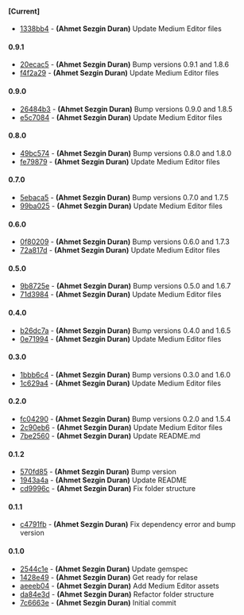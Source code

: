 
#### [Current]
 * [1338bb4](../../commit/1338bb4) - __(Ahmet Sezgin Duran)__ Update Medium Editor files

#### 0.9.1
 * [20ecac5](../../commit/20ecac5) - __(Ahmet Sezgin Duran)__ Bump versions 0.9.1 and 1.8.6
 * [f4f2a29](../../commit/f4f2a29) - __(Ahmet Sezgin Duran)__ Update Medium Editor files

#### 0.9.0
 * [26484b3](../../commit/26484b3) - __(Ahmet Sezgin Duran)__ Bump versions 0.9.0 and 1.8.5
 * [e5c7084](../../commit/e5c7084) - __(Ahmet Sezgin Duran)__ Update Medium Editor files

#### 0.8.0
 * [49bc574](../../commit/49bc574) - __(Ahmet Sezgin Duran)__ Bump versions 0.8.0 and 1.8.0
 * [fe79879](../../commit/fe79879) - __(Ahmet Sezgin Duran)__ Update Medium Editor files

#### 0.7.0
 * [5ebaca5](../../commit/5ebaca5) - __(Ahmet Sezgin Duran)__ Bump versions 0.7.0 and 1.7.5
 * [99ba025](../../commit/99ba025) - __(Ahmet Sezgin Duran)__ Update Medium Editor files

#### 0.6.0
 * [0f80209](../../commit/0f80209) - __(Ahmet Sezgin Duran)__ Bump versions 0.6.0 and 1.7.3
 * [72a817d](../../commit/72a817d) - __(Ahmet Sezgin Duran)__ Update Medium Editor files

#### 0.5.0
 * [9b8725e](../../commit/9b8725e) - __(Ahmet Sezgin Duran)__ Bump versions 0.5.0 and 1.6.7
 * [71d3984](../../commit/71d3984) - __(Ahmet Sezgin Duran)__ Update Medium Editor files

#### 0.4.0
 * [b26dc7a](../../commit/b26dc7a) - __(Ahmet Sezgin Duran)__ Bump versions 0.4.0 and 1.6.5
 * [0e71994](../../commit/0e71994) - __(Ahmet Sezgin Duran)__ Update Medium Editor files

#### 0.3.0
 * [1bbb6c4](../../commit/1bbb6c4) - __(Ahmet Sezgin Duran)__ Bump versions 0.3.0 and 1.6.0
 * [1c629a4](../../commit/1c629a4) - __(Ahmet Sezgin Duran)__ Update Medium Editor files

#### 0.2.0
 * [fc04290](../../commit/fc04290) - __(Ahmet Sezgin Duran)__ Bump versions 0.2.0 and 1.5.4
 * [2c90eb6](../../commit/2c90eb6) - __(Ahmet Sezgin Duran)__ Update Medium Editor files
 * [7be2560](../../commit/7be2560) - __(Ahmet Sezgin Duran)__ Update README.md

#### 0.1.2
 * [570fd85](../../commit/570fd85) - __(Ahmet Sezgin Duran)__ Bump version
 * [1943a4a](../../commit/1943a4a) - __(Ahmet Sezgin Duran)__ Update README
 * [cd9996c](../../commit/cd9996c) - __(Ahmet Sezgin Duran)__ Fix folder structure

#### 0.1.1
 * [c4791fb](../../commit/c4791fb) - __(Ahmet Sezgin Duran)__ Fix dependency error and bump version

#### 0.1.0
 * [2544c1e](../../commit/2544c1e) - __(Ahmet Sezgin Duran)__ Update gemspec
 * [1428e49](../../commit/1428e49) - __(Ahmet Sezgin Duran)__ Get ready for relase
 * [aeeeb04](../../commit/aeeeb04) - __(Ahmet Sezgin Duran)__ Add Medium Editor assets
 * [da84e3d](../../commit/da84e3d) - __(Ahmet Sezgin Duran)__ Refactor folder structure
 * [7c6663e](../../commit/7c6663e) - __(Ahmet Sezgin Duran)__ Initial commit

